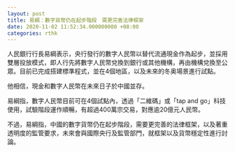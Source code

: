```yaml
---
layout: post
title: 易綱：數字貨幣仍在起步階段　需更完善法律框架
date: 2020-11-02 11:52:34.000000000 +08:00
categories: rthk
---
```


人民銀行行長易綱表示，央行發行的數字人民幣以替代流通現金作為起步，並採用雙層投放模式，即人行先將數字人民幣兌換到銀行或其他機構，再由機構兌換至公眾。目前已完成搭建標準程式，並在4個地區，以及未來的冬奥場景進行試點。

他相信，現金和數字人民幣在未來日子於中國並存。

易綱指，數字人民幣目前可在4個試點內，透過「二維碼」或「tap and go」科技使用，試驗階段運作順暢，有超過400萬宗交易，對應逾20億元人民幣。

不過，易綱指，中國的數字貨幣仍在起步階段，需要更完善的法律框架，以及著重透明度的監管要求，未來會與國際央行及監管部門，就框架以及貨幣穩定性進行討論。
